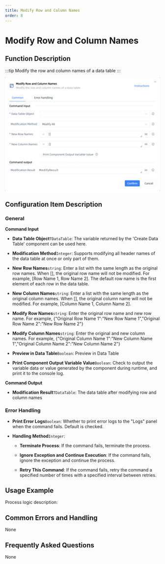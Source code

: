 ```yaml
---
title: Modify Row and Column Names
order: 8
---
```


# Modify Row and Column Names

## Function Description

:::tip 
Modify the row and column names of a data table
:::

![Modify Row and Column Names](../../../assets/Modify%20Row%20and%20Column%20Names_command.png)

## Configuration Item Description

### General

**Command Input**

- **Data Table Object**`TDataTable`: The variable returned by the 'Create Data Table' component can be used here.

- **Modification Method**`Integer`: Supports modifying all header names of the data table at once or only part of them.

- **New Row Names**`string`: Enter a list with the same length as the original row names. When [], the original row name will not be modified. For example, [Row Name 1, Row Name 2]. The default row name is the first element of each row in the data table.

- **New Column Names**`string`: Enter a list with the same length as the original column names. When [], the original column name will not be modified. For example, [Column Name 1, Column Name 2].

- **Modify Row Names**`string`: Enter the original row name and new row name. For example, {"Original Row Name 1":"New Row Name 1","Original Row Name 2":"New Row Name 2"}

- **Modify Column Names**`string`: Enter the original and new column names. For example, {"Original Column Name 1":"New Column Name 1","Original Column Name 2":"New Column Name 2"}

- **Preview in Data Table**`Boolean`: Preview in Data Table

- **Print Component Output Variable Value**`Boolean`: Check to output the variable data or value generated by the component during runtime, and print it to the console log.


**Command Output**

- **Modification Result**`TDataTable`: The data table after modifying row and column names

### Error Handling

- **Print Error Logs**`Boolean`: Whether to print error logs to the "Logs" panel when the command fails. Default is checked. 

- **Handling Method**`Integer`:

    - **Terminate Process**: If the command fails, terminate the process.

    - **Ignore Exception and Continue Execution**: If the command fails, ignore the exception and continue the process.

    - **Retry This Command**: If the command fails, retry the command a specified number of times with a specified interval between retries.

## Usage Example

Process logic description:

## Common Errors and Handling

None

## Frequently Asked Questions

None

